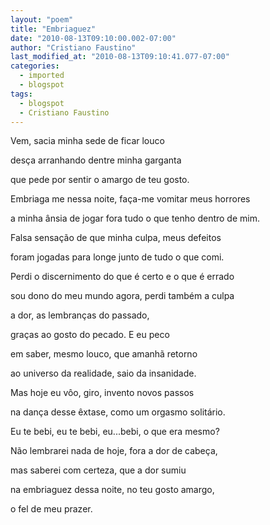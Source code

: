 ```yaml
---
layout: "poem"
title: "Embriaguez"
date: "2010-08-13T09:10:00.002-07:00"
author: "Cristiano Faustino"
last_modified_at: "2010-08-13T09:10:41.077-07:00"
categories:
  - imported
  - blogspot
tags:
  - blogspot
  - Cristiano Faustino
---
```


Vem, sacia minha sede de ficar louco

desça arranhando dentre minha garganta

que pede por sentir o amargo de teu gosto.

Embriaga me nessa noite, faça-me vomitar meus horrores

a minha ânsia de jogar fora tudo o que tenho dentro de mim.

Falsa sensação de que minha culpa, meus defeitos

foram jogadas para longe junto de tudo o que comi.

Perdi o discernimento do que é certo e o que é errado

sou dono do meu mundo agora, perdi também a culpa

a dor, as lembranças do passado, 

graças ao gosto do pecado. E eu peco

em saber, mesmo louco, que amanhã retorno

ao universo da realidade, saio da insanidade.

Mas hoje eu vôo, giro, invento novos passos

na dança desse êxtase, como um orgasmo solitário.

Eu te bebi, eu te bebi, eu...bebi, o que era mesmo?

Não lembrarei nada de hoje, fora a dor de cabeça,

mas saberei com certeza, que a dor sumiu

na embriaguez dessa noite, no teu gosto amargo,

o fel de meu prazer.